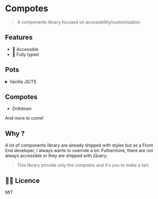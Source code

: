 # Compotes

> A components library focused on accessibility/customization

## Features

- 🦾 Accessible
- 📠 Fully typed

## Pots

<details>
<summary>Vanilla JS/TS</summary><br>

```bash
npm i -D @compotes/core

# yarn
yarn add -D @compotes/core

# pnpm
pnpm add -D @compotes/core
```

<br></details>

<!--<details>
<summary>VueJS 3</summary><br>

```bash
npm i -D @compotes/vue

# yarn
yarn add -D @compotes/vue

# pnpm
pnpm add -D @compotes/vue
```

<br></details>

<details>
<summary>Nuxt 3</summary><br>

```bash
npm i -D @compotes/nuxt

# yarn
yarn add -D @compotes/nuxt

# pnpm
pnpm add -D @compotes/nuxt
```

<br></details>-->

## Compotes

- Drilldown
<!-- Tabs
- Pagination
- Accordion-->

And more to come!

## Why ?

A lot of components library are already shipped with styles but as a Front End developer, I always wants to override a lot. Futhermore, there are not always accessible or they are shipped with jQuery.

> This library provide only the compotes and it's you to make a tart.

## 👨‍💼 Licence

MIT